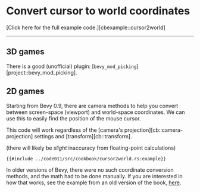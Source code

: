# Convert cursor to world coordinates

[Click here for the full example code.][cbexample::cursor2world]

---

## 3D games

There is a good (unofficial) plugin:
[`bevy_mod_picking`][project::bevy_mod_picking].

## 2D games

Starting from Bevy 0.9, there are camera methods to help you convert between
screen-space (viewport) and world-space coordinates. We can use this to easily
find the position of the mouse cursor.

This code will work regardless of the [camera's projection][cb::camera-projection]
settings and [transform][cb::transform].

(there will likely be _slight_ inaccuracy from floating-point calculations)

```rust,no_run,noplayground
{{#include ../code011/src/cookbook/cursor2world.rs:example}}
```

In older versions of Bevy, there were no such coordinate conversion methods, and
the math had to be done manually. If you are interested in how that works, see
the example from an old version of the book,
[here](https://github.com/bevy-cheatbook/bevy-cheatbook/blob/5baa8f74860068e9d0714cd2864d4c026acccdc7/src/code/examples/cursor2world.rs).

